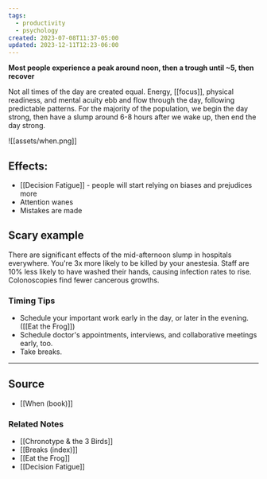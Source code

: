 ```yaml
---
tags:
  - productivity
  - psychology
created: 2023-07-08T11:37-05:00
updated: 2023-12-11T12:23-06:00
---
```

**Most people experience a peak around noon, then a trough until ~5, then recover**

Not all times of the day are created equal. Energy, [[focus]], physical readiness, and mental acuity ebb and flow through the day, following predictable patterns. For the majority of the population, we begin the day strong, then have a slump around 6-8 hours after we wake up, then end the day strong. 

![[assets/when.png]]

## Effects:

- [[Decision Fatigue]]  - people will start relying on biases and prejudices more
- Attention wanes
- Mistakes are made

## Scary example

There are significant effects of the mid-afternoon slump in hospitals everywhere. You're 3x more likely to be killed by your anestesia. Staff are 10% less likely to have washed their hands, causing infection rates to rise.  Colonoscopies find fewer cancerous growths.

### Timing Tips

- Schedule your important work early in the day, or later in the evening. ([[Eat the Frog]])
- Schedule doctor's appointments, interviews, and collaborative meetings early, too.
- Take breaks.

---

## Source
- [[When (book)]]

### Related Notes
- [[Chronotype & the 3 Birds]]
- [[Breaks (index)]]
- [[Eat the Frog]]
- [[Decision Fatigue]]